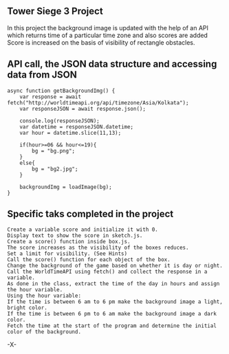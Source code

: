 ## Tower Siege 3 Project
In this project the background image is updated with the help of an API which returns time of a particular time zone and also scores are added 
Score is increased on the basis of visibility of rectangle obstacles.
## API call, the JSON data structure and accessing data from JSON
```
async function getBackgroundImg() {
    var response = await fetch("http://worldtimeapi.org/api/timezone/Asia/Kolkata");
    var responseJSON = await response.json();

    console.log(responseJSON);
    var datetime = responseJSON.datetime;
    var hour = datetime.slice(11,13);
    
    if(hour>=06 && hour<=19){
        bg = "bg.png";
    }
    else{
        bg = "bg2.jpg";
    }

    backgroundImg = loadImage(bg);
}
```

## Specific taks completed in the project
```
Create a variable score and initialize it with 0.
Display text to show the score in sketch.js.
Create a score() function inside box.js.
The score increases as the visibility of the boxes reduces.
Set a limit for visibility. (See Hints)
Call the score() function for each object of the box.
Change the background of the game based on whether it is day or night.
Call the WorldTimeAPI using fetch() and collect the response in a variable.
As done in the class, extract the time of the day in hours and assign the hour variable.
Using the hour variable:
If the time is between 6 am to 6 pm make the background image a light, bright color.
If the time is between 6 pm to 6 am make the background image a dark color.
Fetch the time at the start of the program and determine the initial color of the background.
```

-X-
